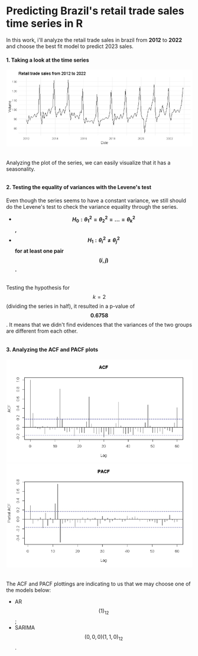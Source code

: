 # Predicting Brazil's retail trade sales time series in R
In this work, i'll analyze the retail trade sales in brazil from **2012** to **2022** and choose the best fit model to predict 2023 sales.
####
#### 1. Taking a look at the time series
![alt text](images/image1.jpeg)
######
Analyzing the plot of the series, we can easily visualize that it has a seasonality.
######
#### 2. Testing the equality of variances with the Levene's test
Even though the series seems to have a constant variance, we still should do the Levene's test to check the variance equality through the series.
- **$$H_{0}: \theta_{1}^{2}=\theta_{2}^{2}=...=\theta_{k}^{2}$$,**
- **$$H_{1}: \theta_{i}^{2}\neq\theta_{j}^{2}$$ for at least one pair $$(i,j)$$.**
######
Testing the hypothesis for $$k=2$$ (dividing the series in half), it resulted in a p-value of **$$0.6758$$**. It means that we didn't find evidences that the variances of the two groups are different from each other.
######
#### 3. Analyzing the ACF and PACF plots
![alt text](images/image2.jpeg)
![alt text](images/image3.jpeg)
######
The ACF and PACF plottings are indicating to us that we may choose one of the models below:
- AR $$(1)_{12}$$;
- SARIMA $$(0,0,0)(1,1,0)_{12}$$.
